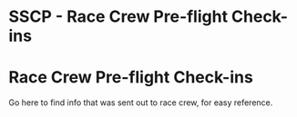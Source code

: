 # SSCP - Race Crew Pre-flight Check-ins

# Race Crew Pre-flight Check-ins

Go here to find info that was sent out to race crew, for easy reference.

